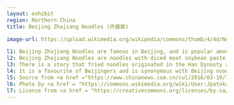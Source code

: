 ```yaml
---
layout: exhibit
region: Northern China
title: Beijing Zhajiang Noodles (炸酱面)

image-url: https://upload.wikimedia.org/wikipedia/commons/thumb/4/4d/Noodles_with_diced_meat_soybean_paste_with_8_toppings_%2820210112174522%29.jpg/640px-Noodles_with_diced_meat_soybean_paste_with_8_toppings_%2820210112174522%29.jpg

l1: Beijing Zhajiang Noodles are famous in Beijing, and is popular among the whole China. 
l2: Beijing Zhajiang Noodles are noodles with diced meat soybean paste with 8 toppings. 
l3: There is a story that fried noodles originated in the Han Dynasty and have been around for over 2000 years.
l4: It is a favourite of Beijingers and is synonymous with Beijing noodles. 
l5: Source from <a href ="https://www.chinanews.com.cn/cul/2016/03-10/7792060.shtml">China News Website</a>, <a href = "https://www.haodou.com/recipe/knowledge/1323">Recipe</a>
l6: Photo by <a href = "https://commons.wikimedia.org/wiki/User:Jpatokal">N509FZ</a> at Wikipedia
l7: Licence from <a href = "https://creativecommons.org/licenses/by-sa/4.0/">CC BY-SA 4.0</a>
---
```

